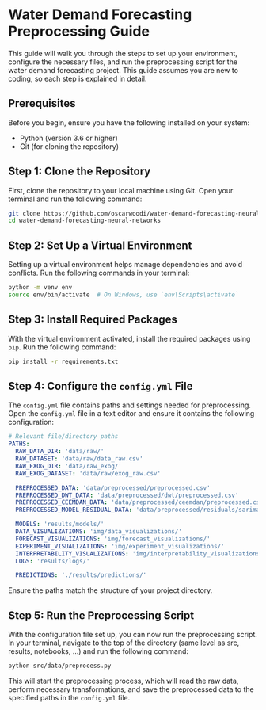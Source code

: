 # Water Demand Forecasting Preprocessing Guide

This guide will walk you through the steps to set up your environment, configure the necessary files, and run the preprocessing script for the water demand forecasting project. This guide assumes you are new to coding, so each step is explained in detail.

## Prerequisites

Before you begin, ensure you have the following installed on your system:
- Python (version 3.6 or higher)
- Git (for cloning the repository)

## Step 1: Clone the Repository

First, clone the repository to your local machine using Git. Open your terminal and run the following command:

```sh
git clone https://github.com/oscarwoodi/water-demand-forecasting-neural-networks.git
cd water-demand-forecasting-neural-networks
```

## Step 2: Set Up a Virtual Environment

Setting up a virtual environment helps manage dependencies and avoid conflicts. Run the following commands in your terminal:

```sh
python -m venv env
source env/bin/activate  # On Windows, use `env\Scripts\activate`
```

## Step 3: Install Required Packages

With the virtual environment activated, install the required packages using `pip`. Run the following command:

```sh
pip install -r requirements.txt
```

## Step 4: Configure the `config.yml` File

The `config.yml` file contains paths and settings needed for preprocessing. Open the `config.yml` file in a text editor and ensure it contains the following configuration:

```yaml
# Relevant file/directory paths
PATHS:
  RAW_DATA_DIR: 'data/raw/'
  RAW_DATASET: 'data/raw/data_raw.csv'
  RAW_EXOG_DIR: 'data/raw_exog/'
  RAW_EXOG_DATASET: 'data/raw/exog_raw.csv'

  PREPROCESSED_DATA: 'data/preprocessed/preprocessed.csv'
  PREPROCESSED_DWT_DATA: 'data/preprocessed/dwt/preprocessed.csv'
  PREPROCESSED_CEEMDAN_DATA: 'data/preprocessed/ceemdan/preprocessed.csv'
  PREPROCESSED_MODEL_RESIDUAL_DATA: 'data/preprocessed/residuals/sarima/sarima_16wk.csv'

  MODELS: 'results/models/'
  DATA_VISUALIZATIONS: 'img/data_visualizations/'
  FORECAST_VISUALIZATIONS: 'img/forecast_visualizations/'
  EXPERIMENT_VISUALIZATIONS: 'img/experiment_visualizations/'
  INTERPRETABILITY_VISUALIZATIONS: 'img/interpretability_visualizations/'
  LOGS: 'results/logs/'

  PREDICTIONS: './results/predictions/'
```

Ensure the paths match the structure of your project directory.

## Step 5: Run the Preprocessing Script

With the configuration file set up, you can now run the preprocessing script. In your terminal, navigate to the top of the directory (same level as src, results, notebooks, ...) and run the following command:

```sh
python src/data/preprocess.py
```

This will start the preprocessing process, which will read the raw data, perform necessary transformations, and save the preprocessed data to the specified paths in the `config.yml` file.
